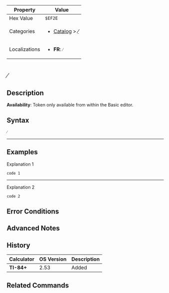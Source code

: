 | Property      | Value |
|---------------|-------|
| Hex Value     | `$EF2E`|
| Categories    | <ul><li>[Catalog](<../categories/Catalog.md>) > [⁄](<../categories/Catalog.md#⁄>)</li></ul> |
| Localizations | <ul><li><b>FR</b>: `⁄`</li></ul> |

# `⁄`

## Description



<b>Availability</b>: Token only available from within the Basic editor.

## Syntax
`⁄`

<hr>

## Examples

Explanation 1
```ti-basic
code 1
```
---
Explanation 2
```ti-basic
code 2
```

## Error Conditions


## Advanced Notes


## History
| Calculator | OS Version | Description |
|------------|------------|-------------|
| <b>TI-84+</b> | 2.53 | Added

## Related Commands

    